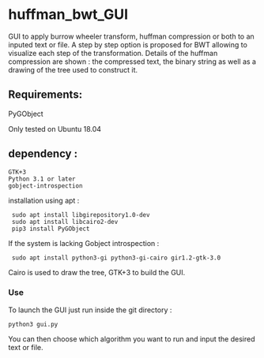 # huffman_bwt_GUI
GUI to apply burrow wheeler transform, huffman compression or both to an inputed text or file.
A step by step option is proposed for BWT allowing to visualize each step of the transformation.
Details of the huffman compression are shown : the compressed text, the binary string as well as a drawing of the tree used to construct it. 


## Requirements: 
PyGObject

Only tested on Ubuntu 18.04

## dependency :

    GTK+3
    Python 3.1 or later
    gobject-introspection
    
installation using apt : 


     sudo apt install libgirepository1.0-dev
     sudo apt install libcairo2-dev
     pip3 install PyGObject 
If the system is lacking Gobject introspection :

     sudo apt install python3-gi python3-gi-cairo gir1.2-gtk-3.0

Cairo is used to draw the tree, GTK+3 to build the GUI.

### Use 
To launch the GUI just run inside the git directory : 

    python3 gui.py 
    
You can then choose which algorithm you want to run and input the desired text or file. 
